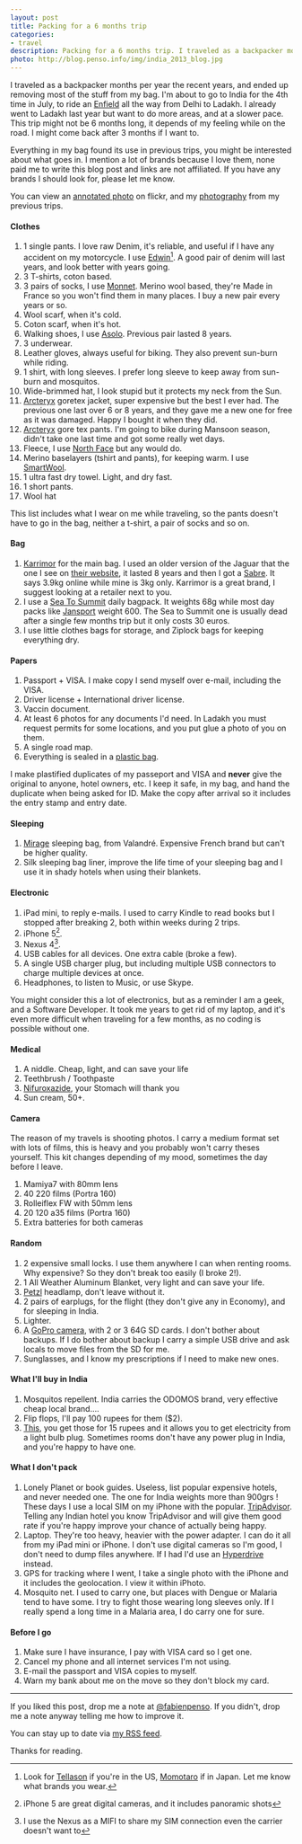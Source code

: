 ```yaml
--- 
layout: post
title: Packing for a 6 months trip
categories: 
- travel
description: Packing for a 6 months trip. I traveled as a backpacker months per years the recent years, and ended up removing most of the stuff from my bag. This is what I pack.
photo: http://blog.penso.info/img/india_2013_blog.jpg
---
```


I traveled as a backpacker months per year the recent years, and ended up
removing most of the stuff from my bag. I'm about to go to India for the 4th
time in July, to ride an [Enfield](http://royalenfield.com/) all the way from
Delhi to Ladakh. I already went to Ladakh last year but want to do more areas,
and at a slower pace. This trip might not be 6 months long, it depends of my
feeling while on the road. I might come back after 3 months if I want to.

Everything in my bag found its use in previous trips, you might be interested
about what goes in. I mention a lot of brands because I love them, none paid me
to write this blog post and links are not affiliated. If you have any brands I
should look for, please let me know.

You can view an [annotated
photo](http://www.flickr.com/photos/penso/9056928803/) on flickr, and my
[photography](http://www.fabienpenso.com/) from my previous trips.

#### Clothes

1. 1 single pants. I love raw Denim, it's reliable, and useful if I have any
	accident on my motorcycle. I use [Edwin](http://www.edwin-europe.com/)[^1]. A
	good pair of denim will last years, and look better with years going.
2. 3 T-shirts, coton based.
3. 3 pairs of socks, I use [Monnet](http://www.monnet-sports.com/). Merino wool
	based, they're Made in France so you won't find them in many places. I buy a
	new pair every years or so.
4. Wool scarf, when it's cold.
5. Coton scarf, when it's hot.
6. Walking shoes, I use [Asolo](http://www.asolo.com/). Previous pair lasted 8 years.
7. 3 underwear.
8. Leather gloves, always useful for biking. They also prevent sun-burn while
	riding.
9. 1 shirt, with long sleeves. I prefer long sleeve to keep away from
	sun-burn and mosquitos.
10. Wide-brimmed hat, I look stupid but it protects my neck from the Sun.
11. [Arcteryx](http://www.arcteryx.com/) goretex jacket, super expensive but
	the best I ever had. The previous one last over 6 or 8 years, and they gave
	me a new one for free as it was damaged. Happy I bought it when they did.
12. [Arcteryx](http://www.arcteryx.com/) gore tex pants. I'm going to
	bike during Mansoon season, didn't take one last time and got some really wet
	days.
13. Fleece, I use [North Face](http://www.northface.com) but any would do.
14. Merino baselayers (tshirt and pants), for keeping warm. I use
	[SmartWool](http://www.smartwool.com/).
15. 1 ultra fast dry towel. Light, and dry fast.
16. 1 short pants.
17. Wool hat

This list includes what I wear on me while traveling, so the pants doesn't have
to go in the bag, neither a t-shirt, a pair of socks and so on.

#### Bag

1. [Karrimor](http://www.karrimor.com/) for the main bag. I used an older
version of the Jaguar that the one I see on [their
website](http://www.karrimor.com/rucsacs/backpacking-collection/jaguar-55-75-black-pewter.html),
it lasted 8 years and then I got a
[Sabre](http://www.karrimorsf.com/sabre/item/66-sabre-60-100-plce.html). It says 
3.9kg online while mine is 3kg only. Karrimor is a great brand, I suggest
looking at a retailer next to you.
2. I use a [Sea To Summit](http://www.seatosummit.com/products/display/86)
daily bagpack. It weights 68g while most day packs like
[Jansport](http://www.jansport.com/js_product_detail.php?cid=2003&pid=TUJ0E)
weight 600. The Sea to Summit one is usually dead after a single few months
trip but it only costs 30 euros.
3. I use little clothes bags for storage, and Ziplock bags for keeping
everything dry.

#### Papers

1. Passport + VISA. I make copy I send myself over e-mail, including the VISA.
2. Driver license + International driver license.
3. Vaccin document.
4. At least 6 photos for any documents I'd need. In Ladakh you must request
permits for some locations, and you put glue a photo of you on them.
4. A single road map.
5. Everything is sealed in a [plastic bag](http://www.ziploc.com/Pages/Default.aspx).

I make plastified duplicates of my passeport and VISA and **never** give the
original to anyone, hotel owners, etc. I keep it safe, in my bag, and hand
the duplicate when being asked for ID. Make the copy after arrival so it
includes the entry stamp and entry date.

#### Sleeping

1. [Mirage](http://fr.valandre.com/Sacs_de_couchage_et_Equipements/Sacs_de_couchage/mirage.html)
sleeping bag, from Valandré. Expensive French brand but can't be higher
quality.
2. Silk sleeping bag liner, improve the life time of your sleeping bag and I
use it in shady hotels when using their blankets.

#### Electronic

1. iPad mini, to reply e-mails. I used to carry Kindle to read books but I
	stopped after breaking 2, both within weeks during 2 trips.
2. iPhone 5[^2].
3. Nexus 4[^3].
4. USB cables for all devices. One extra cable (broke a few).
5. A single USB charger plug, but including multiple USB connectors to charge
	multiple devices at once.
6. Headphones, to listen to Music, or use Skype.

You might consider this a lot of electronics, but as a reminder I am a geek,
and a Software Developer. It took me years to get rid of my laptop, and it's
even more difficult when traveling for a few months, as no coding is possible
without one.

#### Medical

1. A niddle. Cheap, light, and can save your life
2. Teethbrush / Toothpaste
3. [Nifuroxazide](http://en.wikipedia.org/wiki/Nifuroxazide), your Stomach will
	thank you
4. Sun cream, 50+.

#### Camera

The reason of my travels is shooting photos. I carry a medium format set with
lots of films, this is heavy and you probably won't carry theses yourself. This
kit changes depending of my mood, sometimes the day before I leave.

1. Mamiya7 with 80mm lens
2. 40 220 films (Portra 160)
3. Rolleiflex FW with 50mm lens
4. 20 120 a35 films (Portra 160)
5. Extra batteries for both cameras

#### Random

1. 2 expensive small locks. I use them anywhere I can when renting rooms. Why
	expensive? So they don't break too easily (I broke 2!).
2. 1 All Weather Aluminum Blanket, very light and can save your life.
3. [Petzl](http://www.petzl.com/) headlamp, don't leave without it.
4. 2 pairs of earplugs, for the flight (they don't give any in Economy), and
	for sleeping in India.
5. Lighter.
6. A [GoPro camera](http://gopro.com/), with 2 or 3 64G SD cards. I don't
	bother about backups. If I do bother about backup I carry a simple USB drive
	and ask locals to move files from the SD for me.
7. Sunglasses, and I know my prescriptions if I need to make new ones.

#### What I'll buy in India 

1. Mosquitos repellent. India carries the ODOMOS brand, very effective cheap
	local brand....
2. Flip flops, I'll pay 100 rupees for them ($2).
3. [This](http://instagram.com/p/NdiZMduS4E/), you get those for 15 rupees and
	it allows you to get electricity from a light bulb plug. Sometimes rooms
	don't have any power plug in India, and you're happy to have one.

#### What I don't pack

1. Lonely Planet or book guides. Useless, list popular expensive hotels, and
	never needed one. The one for India weights more than 900grs ! These days I
	use a local SIM on my iPhone with the popular.
	[TripAdvisor](http://www.tripadvisor.com/). Telling any Indian hotel you know
	TripAdvisor and will give them good rate if you're happy improve your chance
	of actually being happy.
2. Laptop. They're too heavy, heavier with the power adapter. I can do it all
	from my iPad mini or iPhone. I don't use digital cameras so I'm good, I don't
	need to dump files anywhere. If I had I'd use
	an [Hyperdrive](http://www.hypershop.com/category-s/133.htm) instead.
3. GPS for tracking where I went, I take a single photo with the iPhone and it
	includes the geolocation. I view it within iPhoto.
4. Mosquito net. I used to carry one, but places with Dengue or Malaria tend to
	have some. I try to fight those wearing long sleeves only. If I really spend
	a long time in a Malaria area, I do carry one for sure.

#### Before I go

1. Make sure I have insurance, I pay with VISA card so I get one.
2. Cancel my phone and all internet services I'm not using.
3. E-mail the passport and VISA copies to myself.
4. Warn my bank about me on the move so they don't block my card.

* * * *

If you liked this post, drop me a note at
[@fabienpenso](http://twitter.com/fabienpenso). If you didn't, drop me a note
anyway telling me how to improve it.

You can stay up to date via [my RSS feed](/atom.xml).

Thanks for reading.

[^1]: Look for [Tellason](http://www.tellason.com/) if you're in the US, [Momotaro](http://www.okayamadenim.com/collections/momotaro-jeans) if in Japan. Let me know what brands you wear.
[^2]: iPhone 5 are great digital cameras, and it includes panoramic shots
[^3]: I use the Nexus as a MIFI to share my SIM connection even the carrier doesn't want to
